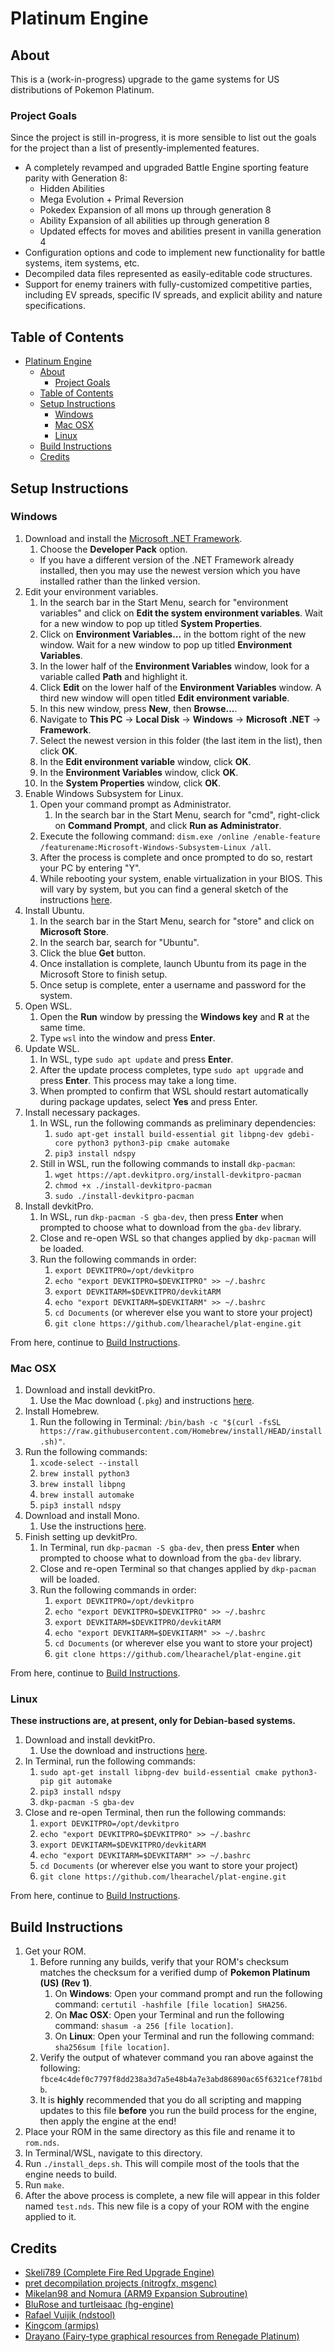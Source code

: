 # Platinum Engine

## About

This is a (work-in-progress) upgrade to the game systems for US distributions of Pokemon Platinum.

### Project Goals

Since the project is still in-progress, it is more sensible to list out the goals for the project than a list of presently-implemented features.

* A completely revamped and upgraded Battle Engine sporting feature parity with Generation 8:
    * Hidden Abilities
    * Mega Evolution + Primal Reversion
    * Pokedex Expansion of all mons up through generation 8
    * Ability Expansion of all abilities up through generation 8
    * Updated effects for moves and abilities present in vanilla generation 4
* Configuration options and code to implement new functionality for battle systems, item systems, etc.
* Decompiled data files represented as easily-editable code structures.
* Support for enemy trainers with fully-customized competitive parties, including EV spreads, specific IV spreads, and explicit ability and nature specifications.

## Table of Contents

- [Platinum Engine](#platinum-engine)
  - [About](#about)
    - [Project Goals](#project-goals)
  - [Table of Contents](#table-of-contents)
  - [Setup Instructions](#setup-instructions)
    - [Windows](#windows)
    - [Mac OSX](#mac-osx)
    - [Linux](#linux)
  - [Build Instructions](#build-instructions)
  - [Credits](#credits)

## Setup Instructions

### Windows

1. Download and install the [Microsoft .NET Framework](https://dotnet.microsoft.com/en-us/download/dotnet-framework/net48).
   1. Choose the **Developer Pack** option.
   * If you have a different version of the .NET Framework already installed, then you may use the newest version which you have installed rather than the linked version.
2. Edit your environment variables.
   1. In the search bar in the Start Menu, search for "environment variables" and click on **Edit the system environment variables**. Wait for a new window to pop up titled **System Properties**.
   2. Click on **Environment Variables...** in the bottom right of the new window. Wait for a new window to pop up titled **Environment Variables**.
   3. In the lower half of the **Environment Variables** window, look for a variable called **Path** and highlight it.
   4. Click **Edit** on the lower half of the **Environment Variables** window. A third new window will open titled **Edit environment variable**.
   5. In this new window, press **New**, then **Browse...**.
   6. Navigate to **This PC** → **Local Disk** → **Windows** → **Microsoft .NET** → **Framework**.
   7. Select the newest version in this folder (the last item in the list), then click **OK**.
   8. In the **Edit environment variable** window, click **OK**.
   9. In the **Environment Variables** window, click **OK**.
   10. In the **System Properties** window, click **OK**.
3. Enable Windows Subsystem for Linux.
   1. Open your command prompt as Administrator.
      1. In the search bar in the Start Menu, search for "cmd", right-click on **Command Prompt**, and click **Run as Administrator**.
   2. Execute the following command: `dism.exe /online /enable-feature /featurename:Microsoft-Windows-Subsystem-Linux /all`.
   3. After the process is complete and once prompted to do so, restart your PC by entering "Y".
   4. While rebooting your system, enable virtualization in your BIOS. This will vary by system, but you can find a general sketch of the instructions [here](https://bce.berkeley.edu/enabling-virtualization-in-your-pc-bios.html).
4. Install Ubuntu.
   1. In the search bar in the Start Menu, search for "store" and click on **Microsoft Store**.
   2. In the search bar, search for "Ubuntu".
   3. Click the blue **Get** button.
   4. Once installation is complete, launch Ubuntu from its page in the Microsoft Store to finish setup.
   5. Once setup is complete, enter a username and password for the system.
5. Open WSL.
   1. Open the **Run** window by pressing the **Windows key** and **R** at the same time.
   2. Type `wsl` into the window and press **Enter**.
6. Update WSL.
   1. In WSL, type `sudo apt update` and press **Enter**.
   2. After the update process completes, type `sudo apt upgrade` and press **Enter**. This process may take a long time.
   3. When prompted to confirm that WSL should restart automatically during package updates, select **Yes** and press Enter.
7. Install necessary packages.
   1. In WSL, run the following commands as preliminary dependencies:
      1. `sudo apt-get install build-essential git libpng-dev gdebi-core python3 python3-pip cmake automake`
      2. `pip3 install ndspy`
   2. Still in WSL, run the following commands to install `dkp-pacman`:
      1. `wget https://apt.devkitpro.org/install-devkitpro-pacman`
      2. `chmod +x ./install-devkitpro-pacman`
      3. `sudo ./install-devkitpro-pacman`
8. Install devkitPro.
   1. In WSL, run `dkp-pacman -S gba-dev`, then press **Enter** when prompted to choose what to download from the `gba-dev` library.
   2. Close and re-open WSL so that changes applied by `dkp-pacman` will be loaded.
   3. Run the following commands in order:
      1. `export DEVKITPRO=/opt/devkitpro`
      2. `echo "export DEVKITPRO=$DEVKITPRO" >> ~/.bashrc`
      3. `export DEVKITARM=$DEVKITPRO/devkitARM`
      4. `echo "export DEVKITARM=$DEVKITARM" >> ~/.bashrc`
      5. `cd Documents` (or wherever else you want to store your project)
      6. `git clone https://github.com/lhearachel/plat-engine.git`

From here, continue to [Build Instructions](#Build-Instructions).

### Mac OSX

1. Download and install devkitPro.
   1. Use the Mac download (`.pkg`) and instructions [here](https://github.com/devkitPro/pacman/releases).
2. Install Homebrew.
   1. Run the following in Terminal: `/bin/bash -c "$(curl -fsSL https://raw.githubusercontent.com/Homebrew/install/HEAD/install.sh)"`.
3. Run the following commands:
   1. `xcode-select --install`
   2. `brew install python3`
   3. `brew install libpng`
   4. `brew install automake`
   5. `pip3 install ndspy`
4. Download and install Mono.
   1. Use the instructions [here](https://www.mono-project.com/docs/getting-started/install/mac/).
5. Finish setting up devkitPro.
   1. In Terminal, run `dkp-pacman -S gba-dev`, then press **Enter** when prompted to choose what to download from the `gba-dev` library.
   2. Close and re-open Terminal so that changes applied by `dkp-pacman` will be loaded.
   3. Run the following commands in order:
      1. `export DEVKITPRO=/opt/devkitpro`
      2. `echo "export DEVKITPRO=$DEVKITPRO" >> ~/.bashrc`
      3. `export DEVKITARM=$DEVKITPRO/devkitARM`
      4. `echo "export DEVKITARM=$DEVKITARM" >> ~/.bashrc`
      5. `cd Documents` (or wherever else you want to store your project)
      6. `git clone https://github.com/lhearachel/plat-engine.git`

From here, continue to [Build Instructions](#Build-Instructions).

### Linux

**These instructions are, at present, only for Debian-based systems.**

1. Download and install devkitPro.
   1. Use the download and instructions [here](https://github.com/devkitPro/pacman/releases).
2. In Terminal, run the following commands:
   1. `sudo apt-get install libpng-dev build-essential cmake python3-pip git automake`
   2. `pip3 install ndspy`
   3. `dkp-pacman -S gba-dev`
3. Close and re-open Terminal, then run the following commands:
   1. `export DEVKITPRO=/opt/devkitpro`
   2. `echo "export DEVKITPRO=$DEVKITPRO" >> ~/.bashrc`
   3. `export DEVKITARM=$DEVKITPRO/devkitARM`
   4. `echo "export DEVKITARM=$DEVKITARM" >> ~/.bashrc`
   5. `cd Documents` (or wherever else you want to store your project)
   6. `git clone https://github.com/lhearachel/plat-engine.git`

From here, continue to [Build Instructions](#Build-Instructions).

## Build Instructions

1. Get your ROM.
   1. Before running any builds, verify that your ROM's checksum matches the checksum for a verified dump of **Pokemon Platinum (US) (Rev 1)**.
      1. On **Windows**: Open your command prompt and run the following command: `certutil -hashfile [file location] SHA256`.
      2. On **Mac OSX**: Open your Terminal and run the following command: `shasum -a 256 [file location]`.
      3. On **Linux**: Open your Terminal and run the following command: `sha256sum [file location]`.
   2. Verify the output of whatever command you ran above against the following: `fbce4c4def0c7797f8dd238a3d7a5e48b4a7e3abd86890ac65f6321cef781bdb`.
   3. It is **highly** recommended that you do all scripting and mapping updates to this file **before** you run the build process for the engine, then apply the engine at the end!
2. Place your ROM in the same directory as this file and rename it to `rom.nds`.
3. In Terminal/WSL, navigate to this directory.
4. Run `./install_deps.sh`. This will compile most of the tools that the engine needs to build.
5. Run `make`.
6. After the above process is complete, a new file will appear in this folder named `test.nds`. This new file is a copy of your ROM with the engine applied to it.

## Credits

* [Skeli789 (Complete Fire Red Upgrade Engine)](https://github.com/Skeli789/Complete-Fire-Red-Upgrade)
* [pret decompilation projects (nitrogfx, msgenc)](https://github.com/pret/pokediamond)
* [Mikelan98 and Nomura (ARM9 Expansion Subroutine)](https://pokehacking.com/tutorials/ramexpansion/)
* [BluRose and turtleisaac (hg-engine)](https://github.com/BluRosie/hg-engine)
* [Rafael Vuijik (ndstool)](https://github.com/devkitPro/ndstool)
* [Kingcom (armips)](https://github.com/Kingcom/armips)
* [Drayano (Fairy-type graphical resources from Renegade Platinum)](https://projectpokemon.org/home/forums/topic/52294-pok%C3%A9mon-renegade-platinum/)
